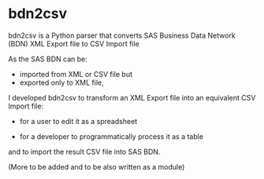 # bdn2csv

bdn2csv is a Python parser that converts SAS Business Data Network (BDN) XML Export file to CSV Import file

As the SAS BDN can be:
* imported from XML or CSV file but
* exported only to XML file,

I developed bdn2csv to transform an XML Export file into an equivalent CSV Import file:

* for a user to edit it as a spreadsheet

* for a developer to programmatically process it as a table

and to import the result CSV file into SAS BDN.

(More to be added and to be also written as a module)
